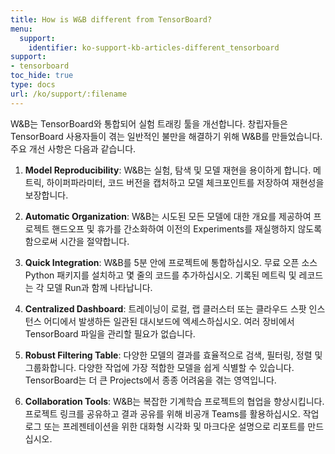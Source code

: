 ```yaml
---
title: How is W&B different from TensorBoard?
menu:
  support:
    identifier: ko-support-kb-articles-different_tensorboard
support:
- tensorboard
toc_hide: true
type: docs
url: /ko/support/:filename
---
```


W&B는 TensorBoard와 통합되어 실험 트래킹 툴을 개선합니다. 창립자들은 TensorBoard 사용자들이 겪는 일반적인 불만을 해결하기 위해 W&B를 만들었습니다. 주요 개선 사항은 다음과 같습니다.

1. **Model Reproducibility**: W&B는 실험, 탐색 및 모델 재현을 용이하게 합니다. 메트릭, 하이퍼파라미터, 코드 버전을 캡처하고 모델 체크포인트를 저장하여 재현성을 보장합니다.

2. **Automatic Organization**: W&B는 시도된 모든 모델에 대한 개요를 제공하여 프로젝트 핸드오프 및 휴가를 간소화하여 이전의 Experiments를 재실행하지 않도록 함으로써 시간을 절약합니다.

3. **Quick Integration**: W&B를 5분 안에 프로젝트에 통합하십시오. 무료 오픈 소스 Python 패키지를 설치하고 몇 줄의 코드를 추가하십시오. 기록된 메트릭 및 레코드는 각 모델 Run과 함께 나타납니다.

4. **Centralized Dashboard**: 트레이닝이 로컬, 랩 클러스터 또는 클라우드 스팟 인스턴스 어디에서 발생하든 일관된 대시보드에 엑세스하십시오. 여러 장비에서 TensorBoard 파일을 관리할 필요가 없습니다.

5. **Robust Filtering Table**: 다양한 모델의 결과를 효율적으로 검색, 필터링, 정렬 및 그룹화합니다. 다양한 작업에 가장 적합한 모델을 쉽게 식별할 수 있습니다. TensorBoard는 더 큰 Projects에서 종종 어려움을 겪는 영역입니다.

6. **Collaboration Tools**: W&B는 복잡한 기계학습 프로젝트의 협업을 향상시킵니다. 프로젝트 링크를 공유하고 결과 공유를 위해 비공개 Teams를 활용하십시오. 작업 로그 또는 프레젠테이션을 위한 대화형 시각화 및 마크다운 설명으로 리포트를 만드십시오.
